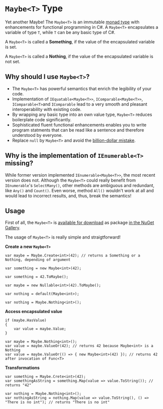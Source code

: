 # `Maybe<T>` Type
Yet another Maybe! The `Maybe<T>` is an immutable [monad type](https://en.wikipedia.org/wiki/Monad_(functional_programming)) with enhancements for functional programming in C#. A `Maybe<T>` encapsulates a variable of type `T`, while `T` can be any basic type of C#.

A `Maybe<T>` is called a **Something**, if the value of the encapsulated variable is set.

A `Maybe<T>` is called a **Nothing**, if the value of the encapsulated variable is not set.

## Why should I use `Maybe<T>`?
- The `Maybe<T>` has powerful semantics that enrich the legibility of your code.
- Implementation of `IEquatable<Maybe<T>>`, `IComparable<Maybe<T>>`, `IComparable<T>`and `IComparable` lead to a very smooth and pleasant interoperability with existing code.
- By wrapping any basic type into an own value type, `Maybe<T>` reduces boilerplate code significantly.
- Sophisticated fluent functional enhancements enables you to write program statments that can be read like a sentence and therefore understood by everyone.
- Replace `null` by `Maybe<T>` and avoid the [billion-dollar mistake](https://en.wikipedia.org/wiki/Tony_Hoare).

## Why is the implementation of `IEnumerable<T>` missing?
While former version implemented `IEnumerable<Maybe<T>>`, the most recent version does not. Although the `Maybe<T>` could really benefit from `IEnumerable`'s `SelectMany()`, other methods are ambiguous and redundant, like `Any()` and `Count()`. Even worse, method `All()` wouldn't work at all and would lead to incorrect results, and, thus, break the semantics!

## Usage
First of all, the `Maybe<T>` is [available for download](https://www.nuget.org/packages/LambdaEcho.Maybe/) as package [in the NuGet Gallery](https://www.nuget.org/packages/LambdaEcho.Maybe/).

The usage of `Maybe<T>` is really simple and straigtforward!

**Create a new `Maybe<T>`**
```
var maybe = Maybe.Create<int>(42); // returns a Something or a Nothing, depending of argument

var something = new Maybe<int>(42);

var something = 42.ToMaybe();

var maybe = new Nullable<int>(42).ToMaybe();

var nothing = default(Maybe<int>);

var nothing = Maybe.Nothing<int>();
```

**Access encapsulated value**
```
if (maybe.HasValue)
{
    var value = maybe.Value;
}

var maybe = Maybe.Nothing<int>();
var value = maybe.ValueOr(42); // returns 42 because Maybe<int> is a Nothing
var value = maybe.ValueOr(() => { new Maybe<int>(42) }); // returns 42 after invocation of Func<T>
```

**Transformations**
```
var something = Maybe.Crete<int>(42);
var somethingAsString = something.Map(value => value.ToString()); // returns "42"

var nothing = Maybe.Nothing<int>();
var nothingAsString = nothing.Map(value => value.ToString(), () => "There is no int"); // returns "There is no int"
```
